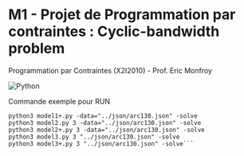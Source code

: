 # M1 - Projet de Programmation par contraintes : Cyclic-bandwidth problem

Programmation par Contraintes (X2I2010) - Prof. Eric Monfroy

![Python](https://img.shields.io/badge/python-3670A0?style=for-the-badge&logo=python&logoColor=ffdd54)

Commande exemple pour RUN

```python3 model1.py -data="../json/arc130.json" -solve
python3 model1+.py -data="../json/arc130.json" -solve
python3 model2.py 3 -data="../json/arc130.json" -solve
python3 model2+.py 3 -data="../json/arc130.json" -solve
python3 model3.py 3 "../json/arc130.json" -solve
python3 model3+.py 3 "../json/arc130.json" -solve```
